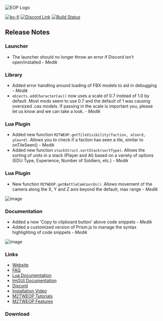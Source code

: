 ![EOP Logo](https://i.imgur.com/jqzoYoQ.png)

[![ko-fi](https://ko-fi.com/img/githubbutton_sm.svg)](https://ko-fi.com/D1D4DZTHG)
[![Discord Link](https://img.shields.io/discord/713369537948549191?color=red&label=Discord&style=for-the-badge)](https://discord.gg/Epqjm8u2WK)
[![Build Status](https://img.shields.io/github/v/release/youneuoy/M2TWEOP-library?label=Download&style=for-the-badge)](#download)

## **Release Notes**

### **Launcher**
- The launcher should no longer throw an error if Discord isn't open/installed - *Medik*

### **Library**
- Added error handling around loading of FBX models to aid in debugging  - *Medik*
- `objects.addCharacterCas()` now uses a scale of 0.7 instead of 1.0 by default. Most mods seem to use 0.7 and the default of 1 was causing oversized .cas models. If passing in the scale is important you, please let us know and we can take a look.  - *Medik*

### **Lua Plugin**
- Added new function `M2TWEOP.getTileVisibility(faction, xCoord, yCoord)`. Allows you to check if a faction has seen a tile, similar to onTileSeen()  - *Medik*
- Added new function `stackStruct.sortStack(sortType)`. Allows the sorting of units in a stack (Player and AI) based on a variety of options (EDU Type, Experience, Number of Soldiers, etc.)  - *Medik*

### **Lua Plugin**
- New function `M2TWEOP.getBattleCamCoords()`. Allows movement of the camera along the X, Y and Z axis beyond the default, max range  - *Medik*

![image](https://github.com/youneuoy/M2TWEOP-library/assets/22448079/99194af1-1ca3-44b9-9382-a5dd0a080b3b)


<!-- ### **ImGUI** -->

### **Documentation**
- Added a new 'Copy to clipboard button' above code snippets  - *Medik*
- Added a customized version of Prism.js to manage the syntax highlighting of code snippets  - *Medik*

![image](https://github.com/youneuoy/M2TWEOP-library/assets/22448079/ea6c89c5-8d30-4284-8288-3bafafc56361)


### **Links**

- [Website](https://youneuoy.github.io/M2TWEOP-library/)
- [FAQ](https://youneuoy.github.io/M2TWEOP-library/faq.html)
- [Lua Documentation](https://youneuoy.github.io/M2TWEOP-library/_static/LuaLib/index.html)
- [ImGUI Documentation](https://youneuoy.github.io/M2TWEOP-library/_static/LuaLib/extra/readme_imgui.md.html)
- [Discord](https://discord.gg/Epqjm8u2WK)
- [Installation Video](https://youtu.be/caOiB0NaGGI?t=67)
- [M2TWEOP Tutorials](https://www.youtube.com/playlist?list=PLi6V3nVH22N7ZfjfOuivGKHnNRAlBaTQd)
- [M2TWEOP Features](https://www.youtube.com/playlist?list=PLi6V3nVH22N6R7IGupVDwfyiPm6-d6rlU)

### **Download**

<a id="download"></a>
